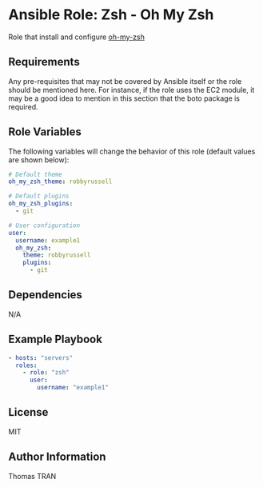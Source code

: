 Ansible Role: Zsh - Oh My Zsh
=========

Role that install and configure [oh-my-zsh](https://ohmyz.sh/)

Requirements
------------

Any pre-requisites that may not be covered by Ansible itself or the role should be mentioned here. For instance, if the role uses the EC2 module, it may be a good idea to mention in this section that the boto package is required.

Role Variables
--------------

The following variables will change the behavior of this role (default values are shown below):

```yaml
# Default theme
oh_my_zsh_theme: robbyrussell

# Default plugins
oh_my_zsh_plugins:
  - git

# User configuration
user:
  username: example1
  oh_my_zsh:
    theme: robbyrussell
    plugins:
      - git
```

Dependencies
------------

N/A

Example Playbook
----------------

```yaml
- hosts: "servers"
  roles:
    - role: "zsh"
      user:
        username: "example1"
```

License
-------

MIT

Author Information
------------------

Thomas TRAN
